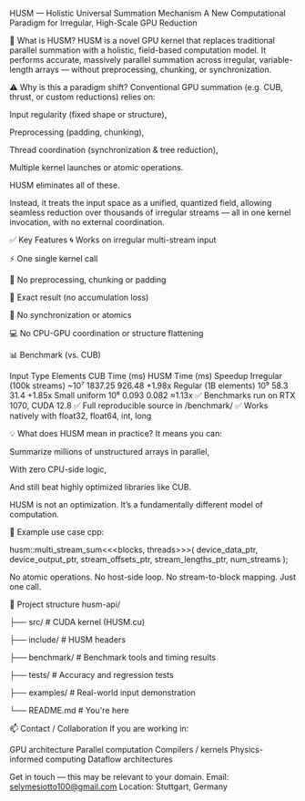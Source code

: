 HUSM — Holistic Universal Summation Mechanism
A New Computational Paradigm for Irregular, High-Scale GPU Reduction

🚀 What is HUSM?
HUSM is a novel GPU kernel that replaces traditional parallel summation with a holistic, field-based computation model.
It performs accurate, massively parallel summation across irregular, variable-length arrays —
without preprocessing, chunking, or synchronization.

⚠️ Why is this a paradigm shift?
Conventional GPU summation (e.g. CUB, thrust, or custom reductions) relies on:

Input regularity (fixed shape or structure),

Preprocessing (padding, chunking),

Thread coordination (synchronization & tree reduction),

Multiple kernel launches or atomic operations.

HUSM eliminates all of these.

Instead, it treats the input space as a unified, quantized field,
allowing seamless reduction over thousands of irregular streams
— all in one kernel invocation, with no external coordination.

✅ Key Features
🌀 Works on irregular multi-stream input

⚡ One single kernel call

🧠 No preprocessing, chunking or padding

🧮 Exact result (no accumulation loss)

🧵 No synchronization or atomics

💻 No CPU-GPU coordination or structure flattening

📊 Benchmark (vs. CUB)

Input Type	Elements	CUB Time (ms)	HUSM Time (ms)	Speedup
Irregular (100k streams)	~10⁷	1837.25	926.48	+1.98x
Regular (1B elements)	10⁹	58.3	31.4	+1.85x
Small uniform	10⁶	0.093	0.082	≈1.13x
✅ Benchmarks run on RTX 1070, CUDA 12.8
✅ Full reproducible source in /benchmark/
✅ Works natively with float32, float64, int, long

💡 What does HUSM mean in practice?
It means you can:

Summarize millions of unstructured arrays in parallel,

With zero CPU-side logic,

And still beat highly optimized libraries like CUB.

HUSM is not an optimization.
It’s a fundamentally different model of computation.

📎 Example use case
cpp:

husm::multi_stream_sum<<<blocks, threads>>>(
    device_data_ptr,
    device_output_ptr,
    stream_offsets_ptr,
    stream_lengths_ptr,
    num_streams
);


No atomic operations.
No host-side loop.
No stream-to-block mapping.
Just one call.

📂 Project structure
husm-api/

├── src/              # CUDA kernel (HUSM.cu)

├── include/          # HUSM headers

├── benchmark/        # Benchmark tools and timing results

├── tests/            # Accuracy and regression tests

├── examples/         # Real-world input demonstration

└── README.md         # You're here

📫 Contact / Collaboration
If you are working in:

GPU architecture
Parallel computation
Compilers / kernels
Physics-informed computing
Dataflow architectures

Get in touch — this may be relevant to your domain.
Email: selymesiotto100@gmail.com
Location: Stuttgart, Germany
